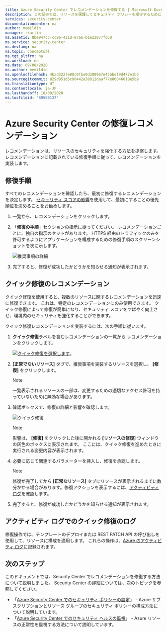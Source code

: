 ```yaml
---
title: Azure Security Center でレコメンデーションを修復する | Microsoft Docs
description: この記事では、リソースを保護してセキュリティ ポリシーを順守するために、Azure Security Center でレコメンデーションを修復する方法について説明します。
services: security-center
documentationcenter: na
author: memildin
manager: rkarlin
ms.assetid: 8be947cc-cc86-421d-87a6-b1e23077fd50
ms.service: security-center
ms.devlang: na
ms.topic: conceptual
ms.tgt_pltfrm: na
ms.workload: na
ms.date: 09/08/2020
ms.author: memildin
ms.openlocfilehash: 4bad3227e08c0fbe0d280967e45bbef9d477e1b3
ms.sourcegitcommit: 829d951d5c90442a38012daaf77e86046018e5b9
ms.translationtype: HT
ms.contentlocale: ja-JP
ms.lasthandoff: 10/09/2020
ms.locfileid: "89569137"
---
```

# <a name="remediate-recommendations-in-azure-security-center"></a>Azure Security Center の修復レコメンデーション

レコメンデーションは、リソースのセキュリティを強化する方法を提案します。 レコメンデーションに記載されている修復手順に従って、レコメンデーションを実装します。

## <a name="remediation-steps"></a>修復手順 <a name="remediation-steps"></a>

すべてのレコメンデーションを確認したら、最初に修復するレコメンデーションを決定します。 [セキュリティ スコアの影響](security-center-recommendations.md#monitor-recommendations)を使用して、最初にすることの優先順位を決めることをお勧めします。

1. 一覧から、レコメンデーションをクリックします。

1. 「**修復の手順**」セクションの指示に従ってください。 レコメンデーションごとに、独自の指示のセットがあります。 HTTPS 経由のトラフィックのみを許可するようにアプリケーションを構成するための修復手順のスクリーンショットを次に示します。

    ![推奨事項の詳細](./media/security-center-remediate-recommendations/security-center-remediate-recommendation.png)

1. 完了すると、修復が成功したかどうかを知らせる通知が表示されます。

## <a name="quick-fix-remediation"></a>クイック修復のレコメンデーション<a name="one-click"></a>

クイック修復を使用すると、複数のリソースに関するレコメンデーションを迅速に修復できます。 これは、特定のレコメンデーションにのみ使用できます。 クイック修復によって修復が簡単になり、セキュリティ スコアをすばやく向上させ、環境内のセキュリティを強化することができます。

クイック修復レコメンデーションを実装するには、次の手順に従います。

1. **クイック修復**ラベルを含むレコメンデーションの一覧から レコメンデーションをクリックします。

    [![クイック修復を選択します](media/security-center-remediate-recommendations/security-center-one-click-fix-select.png)](media/security-center-remediate-recommendations/security-center-one-click-fix-select.png#lightbox)。

1. **[正常でないリソース]** タブで、推奨事項を実装するリソースを選択し、 **[修復]** をクリックします。

    > [!NOTE]
    > 一覧表示されるリソースの一部は、変更するための適切なアクセス許可を持っていないために無効な場合があります。

1. 確認ボックスで、修復の詳細と影響を確認します。

    ![クイック修復](./media/security-center-remediate-recommendations/security-center-one-click-fix-view.png)

    > [!NOTE]
    > 影響は、 **[修復]** をクリックした後に開かれる **[リソースの修復]** ウィンドウの灰色のボックスに表示されます。 ここには、クイック修復を進めたときに実行される変更内容が表示されます。

1. 必要に応じて関連するパラメーターを挿入し、修復を承認します。

    > [!NOTE]
    > 修復が完了してから **[正常なリソース]** タブにリソースが表示されるまでに数分かかる場合があります。修復アクションを表示するには、[アクティビティ ログ](#activity-log)を確認します。

1. 完了すると、修復が成功したかどうかを知らせる通知が表示されます。

## <a name="quick-fix-remediation-logging-in-the-activity-log"></a>アクティビティ ログでのクイック修復のログ <a name="activity-log"></a>

修復操作では、テンプレートのデプロイまたは REST PATCH API の呼び出しを使用して、リソースに構成を適用します。 これらの操作は、[Azure のアクティビティ ログ](../azure-resource-manager/management/view-activity-logs.md)に記録されます。


## <a name="next-steps"></a>次のステップ

このドキュメントでは、Security Center でレコメンデーションを修復する方法について説明しました。 Security Center の詳細については、次のトピックを参照してください。

* 「[Azure Security Center でのセキュリティ ポリシーの設定](tutorial-security-policy.md)」 - Azure サブスクリプションとリソース グループのセキュリティ ポリシーの構成方法について説明しています。
* 「[Azure Security Center でのセキュリティ ヘルスの監視](security-center-monitoring.md)」 - Azure リソースの正常性を監視する方法について説明しています。
